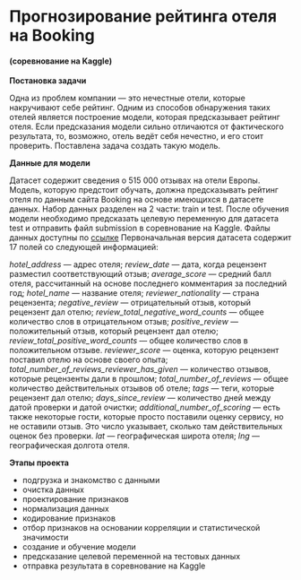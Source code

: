 # Прогнозирование рейтинга отеля на Booking 
#### (соревнование на Kaggle)

**Постановка задачи**

Одна из проблем компании — это нечестные отели, которые накручивают себе рейтинг. Одним из способов обнаружения таких отелей является построение модели, которая предсказывает рейтинг отеля. Если предсказания модели сильно отличаются от фактического результата, то, возможно, отель ведёт себя нечестно, и его стоит проверить.
Поставлена задача создать такую модель.


**Данные для модели**

Датасет содержит сведения о 515 000 отзывах на отели Европы. Модель, которую предстоит обучать, должна предсказывать рейтинг отеля по данным сайта Booking на основе имеющихся в датасете данных. Набор данных разделен на 2 части: train и test. После обучения модели необходимо предсказать целевую переменную для датасета test и отправить файл submission в соревнование на Kaggle.
Файлы данных доступны по [ссылке]('https://drive.google.com/drive/folders/1fjCqXibx84TRcybyBo93KNT-_s5voxMd?usp=sharing')
Первоначальная версия датасета содержит 17 полей со следующей информацией:

*hotel_address* — адрес отеля;
*review_date* — дата, когда рецензент разместил соответствующий отзыв;
*average_score* — средний балл отеля, рассчитанный на основе последнего комментария за последний год;
*hotel_name* — название отеля;
*reviewer_nationality* — страна рецензента;
*negative_review* — отрицательный отзыв, который рецензент дал отелю;
*review_total_negative_word_counts* — общее количество слов в отрицательном отзыв;
*positive_review* — положительный отзыв, который рецензент дал отелю;
*review_total_positive_word_counts* — общее количество слов в положительном отзыве.
*reviewer_score* — оценка, которую рецензент поставил отелю на основе своего опыта;
*total_number_of_reviews_reviewer_has_given* — количество отзывов, которые рецензенты дали в прошлом;
*total_number_of_reviews* — общее количество действительных отзывов об отеле;
*tags* — теги, которые рецензент дал отелю;
*days_since_review* — количество дней между датой проверки и датой очистки;
*additional_number_of_scoring* — есть также некоторые гости, которые просто поставили оценку сервису, но не оставили отзыв. Это число указывает, сколько там действительных оценок без проверки.
*lat* — географическая широта отеля;
*lng* — географическая долгота отеля.

**Этапы проекта**
- подгрузка и знакомство с данными
- очистка данных
- проектирование признаков
- нормализация данных
- кодирование признаков
- отбор признаков на основании корреляции и статистической значимости
- создание и обучение модели
- предсказание целевой переменной на тестовых данных
- отправка результата в соревнование на Kaggle
